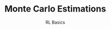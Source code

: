 ---
layout: post
title:  Monte Carlo Estimations
subtitle: RL Basics
permalink: /blog/rl_mc/
tags: [Reinforcement Learning, Monte Carlo, MC Control, RL Basics]
comments: true
share-img: https://raw.githubusercontent.com/shirsho-12/shirsho-12.github.io/master/images/rl/rl_theme.png
---